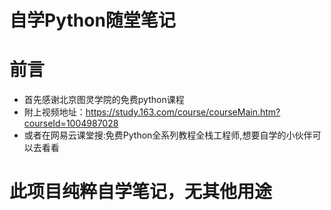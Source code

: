 # 自学Python随堂笔记
# 前言
- 首先感谢北京图灵学院的免费python课程
- 附上视频地址：https://study.163.com/course/courseMain.htm?courseId=1004987028
- 或者在网易云课堂搜:免费Python全系列教程全栈工程师,想要自学的小伙伴可以去看看

# 此项目纯粹自学笔记，无其他用途